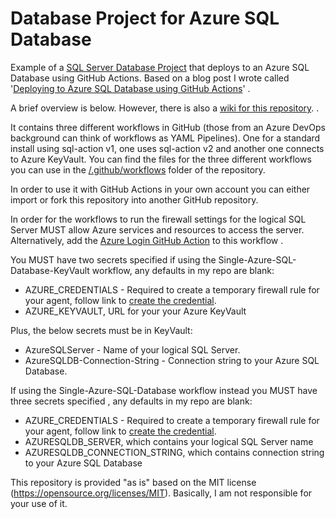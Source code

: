 # Database Project for Azure SQL Database

Example of a [SQL Server Database Project](https://learn.microsoft.com/en-us/sql/tools/sql-database-projects/sql-database-projects?view=sql-server-ver16&WT.mc_id=DP-MVP-5004032%3Fview%3Dsql-server-ver16) that deploys to an Azure SQL Database using GitHub Actions. Based on a blog post I wrote called '[Deploying to Azure SQL Database using GitHub Actions](https://bit.ly/31PUTMV)' .

A brief overview is below. However, there is also a [wiki for this repository](https://github.com/kevchant/GitHub-AzureSQLDatabase/wiki). .

It contains three different workflows in GitHub (those from an Azure DevOps background can think of workflows as YAML Pipelines). One for a standard install using sql-action v1, one uses sql-action v2 and another one connects to Azure KeyVault. You can find the files for the three different workflows you can use in the [/.github/workflows](https://github.com/kevchant/GitHub-AzureSQLDatabase/tree/main/.github/workflows) folder of the repository.

In order to use it with GitHub Actions in your own account you can either import or fork this repository into another GitHub repository.

In order for the workflows to run the firewall settings for the logical SQL Server MUST allow Azure services and resources to access the server. Alternatively, add the [Azure Login GitHub Action](https://github.com/marketplace/actions/azure-login) to this workflow .

You MUST have two secrets specified if using the Single-Azure-SQL-Database-KeyVault workflow, any defaults in my repo are blank:

- AZURE_CREDENTIALS - Required to create a temporary firewall rule for your agent, follow link to [create the credential](https://bit.ly/3Mn5a53). 
- AZURE_KEYVAULT, URL for your your Azure KeyVault

Plus, the below secrets must be in KeyVault:

- AzureSQLServer - Name of your logical SQL Server. 
- AzureSQLDB-Connection-String - Connection string to your Azure SQL Database.

If using the Single-Azure-SQL-Database workflow instead you MUST have three secrets specified , any defaults in my repo are blank:

- AZURE_CREDENTIALS - Required to create a temporary firewall rule for your agent, follow link to [create the credential](https://bit.ly/3Mn5a53). 
- AZURESQLDB_SERVER, which contains your logical SQL Server name
- AZURESQLDB_CONNECTION_STRING, which contains connection string to your Azure SQL Database

This repository is provided "as is" based on the MIT license (https://opensource.org/licenses/MIT). Basically, I am not responsible for your use of it.
